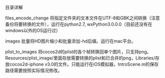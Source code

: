 目录详解

files_encode_change 将指定文件夹的文本文件在UTF-8和GBK之间转换（注意备份将要转换的文件），运行在python2.7, wxPython3.0.0.0（目前还没有在windows以外的OS运行过）

images 批量将HD图片缩小和批量添加-hd后缀。运行在mac平台。

plist_to_images 将cocos2d的plist的各个帧转换回单个图片，只支持png。Resources/plist_image/里面存放需要转换的plist和已合并的png，Libraries/存放cocos2d-iphone v3.0的文件。只能运行在iOS模拟器，IntroScene.m的保存路径需要按照实际情况修改。

